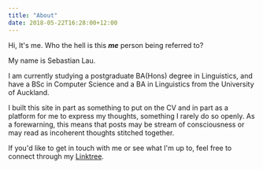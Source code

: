 ```yaml
---
title: "About"
date: 2018-05-22T16:28:00+12:00
---
```


Hi, It's me. Who the hell is this ___me___ person being referred to?

My name is Sebastian Lau.

I am currently studying a postgraduate BA(Hons) degree in Linguistics, and have a BSc in Computer Science and a BA in Linguistics from the University of Auckland.

<!-- I describe myself as a pessimist idealist &mdash; I hope for a bright future for humanity but I am sceptical about how we're tracking to get there. Nonetheless, I remain interested in technological advancements, social impact and creative endeavours. -->

I built this site in part as something to put on the CV and in part as a platform for me to express my thoughts, something I rarely do so openly. As a forewarning, this means that posts may be stream of consciousness or may read as incoherent thoughts stitched together.

<!-- For a background on my technical knowledge, I have some experience in the following programming languages: C, C++, Rust, Python, Java, C#, and Web basics (HTML, CSS, JS). I also have some knowledge of the static site generators Jekyll and Hugo. Hugo is currently used to build this site. -->

<!-- For a background on my technical knowledge, I have some experience in the following programming languages: C, C++, Rust, Python, Java, C#, and Web basics (HTML, CSS, JS). I also have some knowledge of the static site generators Jekyll and Hugo. Hugo is currently used to build this site. -->

<!-- <u>Resume available on request.</u> <sub>(This is not a link. Email me.)</sub> -->
<!-- [Resume](/docs/2019-01-23-resume-part-time.pdf) && [Cover Letter]() -->

If you'd like to get in touch with me or see what I'm up to, feel free to connect through my [Linktree](https://linktr.ee/sebastianlau).

<!-- Curated connections ([more](https://linktr.ee/sebastianlau)): -->

<!-- * [GitLab](https://gitlab.com/sebastianlau) projects are private. -->
<!-- * [GitHub](https://github.com/le-bananafish) -->
<!-- * [Instagram](https://instagram.com/sebsworkshop) -->
<!-- * [Email](mailto:sebastianlauofficial@gmail.com) -->
<!-- * [Twitch](https://twitch.tv/bananafishrwx) -->

<!-- > Why change something that isn't broken? _Because I want to_, and things that _aren't broken_ are __boring__. -->